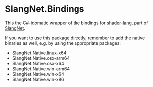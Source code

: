 # SlangNet.Bindings

This the C#-idomatic wrapper of the bindings for [shader-lang](https://github.com/shader-slang/slang), part of [SlangNet](https://github.com/Helco/SlangNet).

If you want to use this package directly, remember to add the native binaries as well, e.g. by using the appropriate packages:
  - SlangNet.Native.linux-x64
  - SlangNet.Native.osx-arm64
  - SlangNet.Native.osx-x64
  - SlangNet.Native.win-arm64
  - SlangNet.Native.win-x64
  - SlangNet.Native.win-x86
